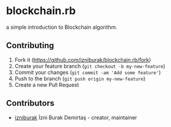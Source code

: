 # blockchain.rb

a simple introduction to Blockchain algorithm.

## Contributing

1. Fork it (<https://github.com/izniburak/blockchain.rb/fork>)
2. Create your feature branch (`git checkout -b my-new-feature`)
3. Commit your changes (`git commit -am 'Add some feature'`)
4. Push to the branch (`git push origin my-new-feature`)
5. Create a new Pull Request

## Contributors

- [izniburak](https://github.com/izniburak) İzni Burak Demirtaş - creator, maintainer
